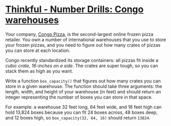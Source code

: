 # [Thinkful - Number Drills: Congo warehouses](https://www.codewars.com/kata/thinkful-number-drills-congo-warehouses "https://www.codewars.com/kata/5862e7c63f8628a126000e18")

Your company, [Congo Pizza](https://interesting-africa-facts.com/Africa-Landforms/Congo-Rainforest-Facts.html),
is the second-largest online frozen pizza retailer. You own a number of international warehouses
that you use to store your frozen pizzas, and you need to figure out how many crates of pizzas you
can store at each location.

Congo recently standardized its storage containers: all pizzas fit inside a *cubic crate, 16-inches
on a side*. The crates are super tough, so you can stack them as high as you want.

Write a function `box_capacity()` that figures out how many crates you can store in a given
warehouse. The function should take three arguments: the length, width, and height of your
warehouse (in feet) and should return an integer representing the number of boxes you can store in
that space.

For example: a warehouse 32 feet long, 64 feet wide, and 16 feet high can hold 13,824 boxes because
you can fit 24 boxes across, 48 boxes deep, and 12 boxes high, so `box_capacity(32, 64, 16)` should
return `13824`.